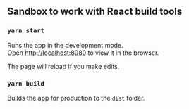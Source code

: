 ## Sandbox to work with React build tools

### `yarn start`

Runs the app in the development mode.<br />
Open [http://localhost:8080](http://localhost:8080) to view it in the browser.

The page will reload if you make edits.<br />

### `yarn build`

Builds the app for production to the `dist` folder.
